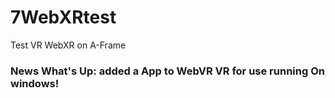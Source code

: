 # 7WebXRtest
Test VR WebXR on A-Frame
### News What's Up: added a App to WebVR VR for use running On windows!
